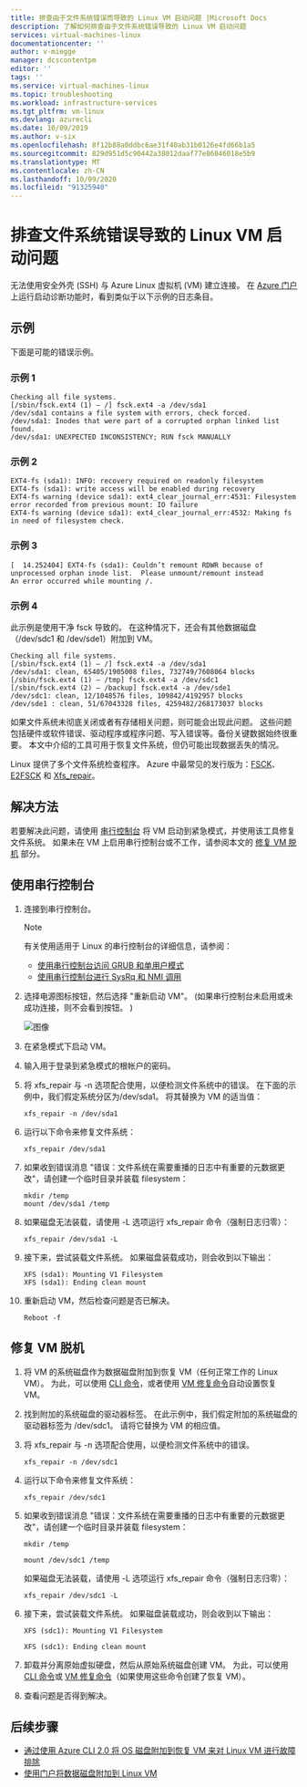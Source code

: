 ```yaml
---
title: 排查由于文件系统错误而导致的 Linux VM 启动问题 |Microsoft Docs
description: 了解如何排查由于文件系统错误导致的 Linux VM 启动问题
services: virtual-machines-linux
documentationcenter: ''
author: v-miegge
manager: dcscontentpm
editor: ''
tags: ''
ms.service: virtual-machines-linux
ms.topic: troubleshooting
ms.workload: infrastructure-services
ms.tgt_pltfrm: vm-linux
ms.devlang: azurecli
ms.date: 10/09/2019
ms.author: v-six
ms.openlocfilehash: 8f12b88a0ddbc6ae31f40ab31b0126e4fd66b1a5
ms.sourcegitcommit: 829d951d5c90442a38012daaf77e86046018e5b9
ms.translationtype: MT
ms.contentlocale: zh-CN
ms.lasthandoff: 10/09/2020
ms.locfileid: "91325940"
---
```

# <a name="troubleshoot-linux-vm-starting-issues-due-to-file-system-errors"></a>排查文件系统错误导致的 Linux VM 启动问题

无法使用安全外壳 (SSH) 与 Azure Linux 虚拟机 (VM) 建立连接。 在 [Azure 门户](https://portal.azure.com/)上运行启动诊断功能时，看到类似于以下示例的日志条目。

## <a name="examples"></a>示例

下面是可能的错误示例。

### <a name="example-1"></a>示例 1 

```
Checking all file systems.
[/sbin/fsck.ext4 (1) — /] fsck.ext4 -a /dev/sda1
/dev/sda1 contains a file system with errors, check forced.
/dev/sda1: Inodes that were part of a corrupted orphan linked list found.
/dev/sda1: UNEXPECTED INCONSISTENCY; RUN fsck MANUALLY
```

### <a name="example-2"></a>示例 2

```
EXT4-fs (sda1): INFO: recovery required on readonly filesystem
EXT4-fs (sda1): write access will be enabled during recovery
EXT4-fs warning (device sda1): ext4_clear_journal_err:4531: Filesystem error recorded from previous mount: IO failure
EXT4-fs warning (device sda1): ext4_clear_journal_err:4532: Making fs in need of filesystem check.
```

### <a name="example-3"></a>示例 3

```
[  14.252404] EXT4-fs (sda1): Couldn’t remount RDWR because of unprocessed orphan inode list.  Please unmount/remount instead
An error occurred while mounting /.
```

### <a name="example-4"></a>示例 4 

此示例是使用干净 fsck 导致的。 在这种情况下，还会有其他数据磁盘（/dev/sdc1 和 /dev/sde1）附加到 VM。

```
Checking all file systems. 
[/sbin/fsck.ext4 (1) — /] fsck.ext4 -a /dev/sda1
/dev/sda1: clean, 65405/1905008 files, 732749/7608064 blocks
[/sbin/fsck.ext4 (1) — /tmp] fsck.ext4 -a /dev/sdc1
[/sbin/fsck.ext4 (2) — /backup] fsck.ext4 -a /dev/sde1
/dev/sdc1: clean, 12/1048576 files, 109842/4192957 blocks
/dev/sde1 : clean, 51/67043328 files, 4259482/268173037 blocks
```

如果文件系统未彻底关闭或者有存储相关问题，则可能会出现此问题。 这些问题包括硬件或软件错误、驱动程序或程序问题、写入错误等。备份关键数据始终很重要。 本文中介绍的工具可用于恢复文件系统，但仍可能出现数据丢失的情况。

Linux 提供了多个文件系统检查程序。 Azure 中最常见的发行版为：[FSCK](https://access.redhat.com/documentation/en-us/red_hat_enterprise_linux/6/html/storage_administration_guide/fsck-fs-specific)、[E2FSCK](https://access.redhat.com/documentation/en-us/red_hat_enterprise_linux/7/html/storage_administration_guide/fsck-fs-specific) 和 [Xfs_repair](https://access.redhat.com/documentation/en-us/red_hat_enterprise_linux/7/html/storage_administration_guide/xfsrepair)。

## <a name="resolution"></a>解决方法

若要解决此问题，请使用 [串行控制台](./serial-console-linux.md) 将 VM 启动到紧急模式，并使用该工具修复文件系统。 如果未在 VM 上启用串行控制台或不工作，请参阅本文的 [修复 VM 脱机](#repair-the-vm-offline) 部分。

## <a name="use-the-serial-console"></a>使用串行控制台

1. 连接到串行控制台。

   > [!Note]
   > 有关使用适用于 Linux 的串行控制台的详细信息，请参阅：
   > * [使用串行控制台访问 GRUB 和单用户模式](serial-console-grub-single-user-mode.md)
   > * [使用串行控制台进行 SysRq 和 NMI 调用](./serial-console-nmi-sysrq.md)

2. 选择电源图标按钮，然后选择 "重新启动 VM"。  (如果串行控制台未启用或未成功连接，则不会看到按钮。 ) 

   ![图像](./media/linux-recovery-cannot-ssh-to-linux-vm-due-to-file-system-errors-fsck/restart-vm.png)

3. 在紧急模式下启动 VM。

4. 输入用于登录到紧急模式的根帐户的密码。

5. 将 xfs_repair 与 -n 选项配合使用，以便检测文件系统中的错误。 在下面的示例中，我们假定系统分区为/dev/sda1。 将其替换为 VM 的适当值：

   ```
   xfs_repair -n /dev/sda1
   ```

6. 运行以下命令来修复文件系统：

   ```
   xfs_repair /dev/sda1
   ```

7. 如果收到错误消息 "错误：文件系统在需要重播的日志中有重要的元数据更改"，请创建一个临时目录并装载 filesystem：

   ```
   mkdir /temp
   mount /dev/sda1 /temp
   ```

8. 如果磁盘无法装载，请使用 -L 选项运行 xfs_repair 命令（强制日志归零）：

   ```
   xfs_repair /dev/sda1 -L
   ```

9. 接下来，尝试装载文件系统。 如果磁盘装载成功，则会收到以下输出：
 
   ```
   XFS (sda1): Mounting V1 Filesystem
   XFS (sda1): Ending clean mount
   ```

10. 重新启动 VM，然后检查问题是否已解决。

    ```
    Reboot -f
    ```

## <a name="repair-the-vm-offline"></a>修复 VM 脱机

1. 将 VM 的系统磁盘作为数据磁盘附加到恢复 VM（任何正常工作的 Linux VM）。 为此，可以使用 [CLI 命令](./troubleshoot-recovery-disks-linux.md)，或者使用 [VM 修复命令](repair-linux-vm-using-azure-virtual-machine-repair-commands.md)自动设置恢复 VM。

2. 找到附加的系统磁盘的驱动器标签。 在此示例中，我们假定附加的系统磁盘的驱动器标签为 /dev/sdc1。 请将它替换为 VM 的相应值。

3. 将 xfs_repair 与 -n 选项配合使用，以便检测文件系统中的错误。

   ```
   xfs_repair -n /dev/sdc1
   ```

4. 运行以下命令来修复文件系统：

   ```
   xfs_repair /dev/sdc1
   ```

5. 如果收到错误消息 "错误：文件系统在需要重播的日志中有重要的元数据更改"，请创建一个临时目录并装载 filesystem：

   ```
   mkdir /temp

   mount /dev/sdc1 /temp
   ```

   如果磁盘无法装载，请使用 -L 选项运行 xfs_repair 命令（强制日志归零）：

   ```
   xfs_repair /dev/sdc1 -L
   ```

6. 接下来，尝试装载文件系统。 如果磁盘装载成功，则会收到以下输出：

   ```
   XFS (sdc1): Mounting V1 Filesystem
   
   XFS (sdc1): Ending clean mount
   ```

7. 卸载并分离原始虚拟硬盘，然后从原始系统磁盘创建 VM。 为此，可以使用 [CLI 命令](troubleshoot-recovery-disks-linux.md)或 [VM 修复命令](repair-linux-vm-using-azure-virtual-machine-repair-commands.md)（如果使用这些命令创建了恢复 VM）。

8. 查看问题是否得到解决。

## <a name="next-steps"></a>后续步骤

* [通过使用 Azure CLI 2.0 将 OS 磁盘附加到恢复 VM 来对 Linux VM 进行故障排除](./troubleshoot-recovery-disks-linux.md)
* [使用门户将数据磁盘附加到 Linux VM](../linux/attach-disk-portal.md)
